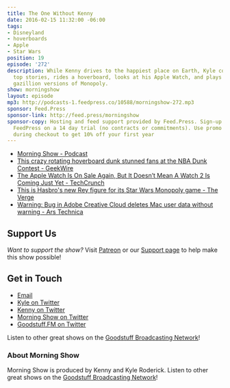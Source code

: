 ```yaml
---
title: The One Without Kenny
date: 2016-02-15 11:32:00 -06:00
tags:
- Disneyland
- hoverboards
- Apple
- Star Wars
position: 19
episode: '272'
description: While Kenny drives to the happiest place on Earth, Kyle covers the day's
  top stories, rides a hoverboard, looks at his Apple Watch, and plays one of the
  gazillion versions of Monopoly.
show: morningshow
layout: episode
mp3: http://podcasts-1.feedpress.co/10588/morningshow-272.mp3
sponsor: Feed.Press
sponsor-link: http://feed.press/morningshow
sponsor-copy: Hosting and feed support provided by Feed.Press. Sign-up today and try
  FeedPress on a 14 day trial (no contracts or commitments). Use promo code `morningshow`
  during checkout to get 10% off your first year
---
```


* [Morning Show - Podcast](http://morningshow.am/)
* [This crazy rotating hoverboard dunk stunned fans at the NBA Dunk Contest - GeekWire](http://www.geekwire.com/2016/crazy-rotating-hoverboard-dunk-stunned-fans-nba-dunk-contest/?utm_source=feedburner&utm_medium=feed&utm_campaign=Feed%3A+geekwire+%28GeekWire%29)
* [The Apple Watch Is On Sale Again, But It Doesn’t Mean A Watch 2 Is Coming Just Yet - TechCrunch](http://techcrunch.com/2016/02/14/the-apple-watch-is-on-sale-again-but-it-doesnt-mean-a-watch-2-is-coming-just-yet/?ncid=rss&utm_source=feedburner&utm_medium=feed&utm_campaign=Feed%3A+Techcrunch+%28TechCrunch%29)
* [This is Hasbro's new Rey figure for its Star Wars Monopoly game - The Verge](http://www.theverge.com/2016/2/14/10989112/hasbro-star-wars-monopoly-rey-figure)
* [Warning: Bug in Adobe Creative Cloud deletes Mac user data without warning - Ars Technica](http://arstechnica.com/apple/2016/02/warning-bug-in-adobe-creative-cloud-deletes-mac-user-data-without-warning/)

## Support Us
*Want to support the show?* Visit [Patreon](http://patreon.com/morningshow) or our [Support page](http://goodstuff.fm/support) to help make this show possible!

## Get in Touch
* [Email](mailto:kyle@goodstuff.fm)
* [Kyle on Twitter](http://twitter.com/dogburps)
* [Kenny on Twitter](http://twitter.com/pizzarobotics)
* [Morning Show on Twitter](http://twitter.com/morningshowam)
* [Goodstuff.FM on Twitter](http://twitter.com/goodstufffm)

Listen to other great shows on the [Goodstuff Broadcasting Network](http://goodstuff.fm/shows)!

### About Morning Show
Morning Show is produced by Kenny and Kyle Roderick. Listen to other great shows on the [Goodstuff Broadcasting Network](http://goodstuff.fm/)!
